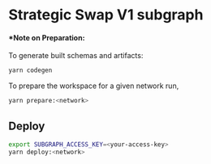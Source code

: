 # Strategic Swap V1 subgraph

#### \*Note on Preparation:

To generate built schemas and artifacts:

```bash
yarn codegen
```

To prepare the workspace for a given network run,

```bash
yarn prepare:<network>
```

## Deploy

```bash
export SUBGRAPH_ACCESS_KEY=<your-access-key>
yarn deploy:<network>
```
